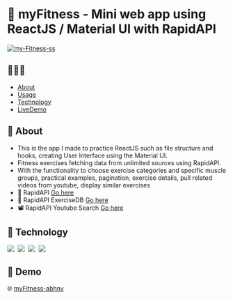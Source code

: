 # :muscle: myFitness - Mini web app using ReactJS / Material UI with RapidAPI


<a href="https://ibb.co/6NGvqY2"><img src="https://i.ibb.co/JC8xSnN/my-Fitness-ss.png" alt="my-Fitness-ss" border="0" /></a>
## 🌟🌟🌟
- [About](#beginner-about)
- [Usage](#memo-usage)
- [Technology](#wrench-technology)
- [LiveDemo](#link-demo)

## :beginner: About
- This is the app I made to practice ReactJS such as file structure and hooks, creating User Interface using the Material UI.
- Fitness exercises fetching data from unlimited sources using RapidAPI. 
- With the functionality to choose exercise categories and specific muscle groups, practical examples, pagination, exercise details, pull related videos from youtube, display similar exercises
- 🐇 RapidAPI <a href="https://rapidapi.com/hub?utm_source=youtube.com%2FJavaScriptMastery&utm_medium=referral&utm_campaign=DevRel" target="_blank">Go here</a>
- 💫 RapidAPI ExerciseDB <a href="https://rapidapi.com/justin-WFnsXH_t6/api/exercisedb?utm_source=youtube.com%2FJavaScriptMastery&utm_medium=referral&utm_campaign=DevRel" target="_blank">Go here</a>
- 📽 RapidAPI Youtube Search <a href="https://rapidapi.com/h0p3rwe/api/youtube-search-and-download?utm_source=youtube.com%2FJavaScriptMastery&utm_medium=referral&utm_campaign=DevRel" target="_blank">Go here</a>

## :wrench: Technology
 <img src="https://img.shields.io/badge/Visual_Studio_Code-0078D4?style=for-the-badge&logo=visual%20studio%20code&logoColor=white" />&nbsp; <img src="https://img.shields.io/badge/React-20232A?style=for-the-badge&logo=react&logoColor=61DAFB" />&nbsp; <img src="https://img.shields.io/badge/Material%20UI-007FFF?style=for-the-badge&logo=mui&logoColor=white" />&nbsp; <img src="https://img.shields.io/badge/JavaScript-323330?style=for-the-badge&logo=javascript&logoColor=F7DF1E" />

## :link: Demo
🌐 <a href="https://myfitness-abhinav.netlify.app/" target="_blank">myFitness-abhnv</a>


